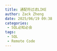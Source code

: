 ```yaml
---
title: 通配符过滤LIKE
author: Zack Zheng
date: 2025/06/19 09:38
categories:
 - SQL必知必会
tags:
 - SQL
 - Remote Code
---
```


<Suspense>
  <my-codes repo="o-bricks" path="sql/sqlIn10Minutes/like.sql" lang="sql" />
</Suspense>
